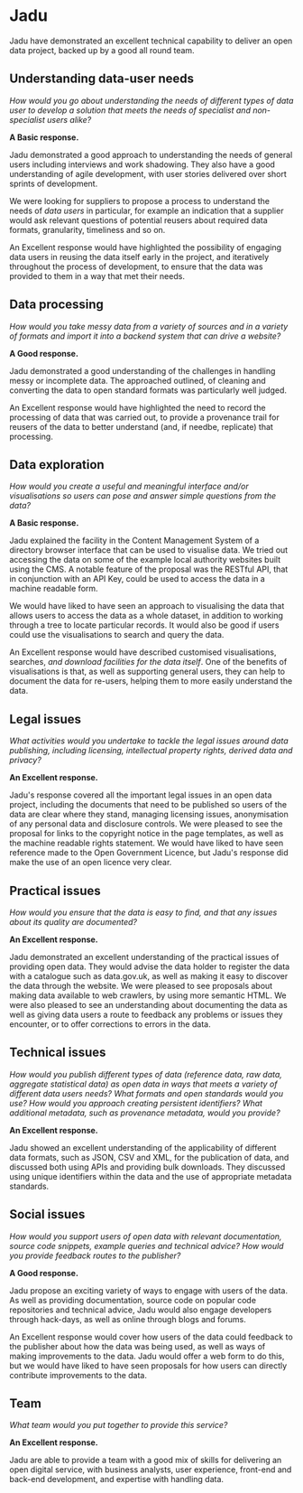 # Jadu

Jadu have demonstrated an excellent technical capability to deliver an open data project, backed up by a good all round team.

## Understanding data-user needs

*How would you go about understanding the needs of different types of data user to develop a solution that meets the needs of specialist and non-specialist users alike?*

**A Basic response.**

Jadu demonstrated a good approach to understanding the needs of general users including interviews and work shadowing. They also have a good understanding of agile development, with user stories delivered over short sprints of development.

We were looking for suppliers to propose a process to understand the needs of *data users* in particular, for example an indication that a supplier would ask relevant questions of potential reusers about required data formats, granularity, timeliness and so on.

An Excellent response would have highlighted the possibility of engaging data users in reusing the data itself early in the project, and iteratively throughout the process of development, to ensure that the data was provided to them in a way that met their needs.

## Data processing

*How would you take messy data from a variety of sources and in a variety of formats and import it into a backend system that can drive a website?*

**A Good response.**

Jadu demonstrated a good understanding of the challenges in handling messy or incomplete data. The approached outlined, of cleaning and converting the data to open standard formats was particularly well judged.

An Excellent response would have highlighted the need to record the processing of data that was carried out, to provide a provenance trail for reusers of the data to better understand (and, if needbe, replicate) that processing.

## Data exploration

*How would you create a useful and meaningful interface and/or visualisations so users can pose and answer simple questions from the data?*

**A Basic response.**

Jadu explained the facility in the Content Management System of a directory browser interface that can be used to visualise data. We tried out accessing the data on some of the example local authority websites built using the CMS. A notable feature of the proposal was the RESTful API, that in conjunction with an API Key, could be used to access the data in a machine readable form.

We would have liked to have seen an approach to visualising the data that allows users to access the data as a whole dataset, in addition to working through a tree to locate particular records. It would also be good if users could use the visualisations to search and query the data.

An Excellent response would have described customised visualisations, searches, *and download facilities for the data itself*. One of the benefits of visualisations is that, as well as supporting general users, they can help to document the data for re-users, helping them to more easily understand the data.

## Legal issues

*What activities would you undertake to tackle the legal issues around data publishing, including licensing, intellectual property rights, derived data and privacy?*

**An Excellent response.**

Jadu's response covered all the important legal issues in an open data project, including the documents that need to be published so users of the data are clear where they stand, managing licensing issues, anonymisation of any personal data and disclosure controls. We were pleased to see the proposal for links to the copyright notice in the page templates, as well as the machine readable rights statement. We would have liked to have seen reference made to the Open Government Licence, but Jadu's response did make the use of an open licence very clear.

## Practical issues

*How would you ensure that the data is easy to find, and that any issues about its quality are documented?*

**An Excellent response.**

Jadu demonstrated an excellent understanding of the practical issues of providing open data. They would advise the data holder to register the data with a catalogue such as data.gov.uk, as well as making it easy to discover the data through the website. We were pleased to see proposals about making data available to web crawlers, by using more semantic HTML. We were also pleased to see an understanding about documenting the data as well as giving data users a route to feedback any problems or issues they encounter, or to offer corrections to errors in the data.

## Technical issues

*How would you publish different types of data (reference data, raw data, aggregate statistical data) as open data in ways that meets a variety of different data users needs? What formats and open standards would you use? How would you approach creating persistent identifiers? What additional metadata, such as provenance metadata, would you provide?*

**An Excellent response.**

Jadu showed an excellent understanding of the applicability of different data formats, such as JSON, CSV and XML, for the publication of data, and discussed both using APIs and providing bulk downloads. They discussed using unique identifiers within the data and the use of appropriate metadata standards.

## Social issues

*How would you support users of open data with relevant documentation, source code snippets, example queries and technical advice? How would you provide feedback routes to the publisher?*

**A Good response.**

Jadu propose an exciting variety of ways to engage with users of the data. As well as providing documentation, source code on popular code repositories and technical advice, Jadu would also engage developers through hack-days, as well as online through blogs and forums.

An Excellent response would cover how users of the data could feedback to the publisher about how the data was being used, as well as ways of making improvements to the data. Jadu would offer a web form to do this, but we would have liked to have seen proposals for how users can directly contribute improvements to the data.

## Team

*What team would you put together to provide this service?*

**An Excellent response.**

Jadu are able to provide a team with a good mix of skills for delivering an open digital service, with business analysts, user experience, front-end and back-end development, and expertise with handling data.
